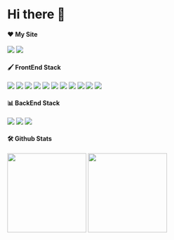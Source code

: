 
# Hi there 👋  
#### ❤️ My Site
<a href="https://portfolio-ebon-one-82.vercel.app/sanggeon/home" target="_blank"><img src="https://img.shields.io/badge/PORTFOLIO-000000?style=for-the-badge&logo=nextdotjs&logoColor=ffffff"/></a>
<a href="https://mark-up-mu.vercel.app/" target="_blank"><img src="https://img.shields.io/badge/MarkUp-FA6831?style=for-the-badge&logo=printables&logoColor=ffffff"/></a>  

#### 🖌 FrontEnd Stack
<div style="margin: ; text-align: left;" "text-align: left;"> 
    <img src="https://img.shields.io/badge/Figma-F24E1E?style=for-the-badge&logo=Figma&logoColor=white">
    <img src="https://img.shields.io/badge/HTML5-E34F26?style=for-the-badge&logo=HTML5&logoColor=white">
    <img src="https://img.shields.io/badge/CSS3-1572B6?style=for-the-badge&logo=CSS3&logoColor=white">
    <img src="https://img.shields.io/badge/Javascript-F7DF1E?style=for-the-badge&logo=Javascript&logoColor=white">
    <img src="https://img.shields.io/badge/jQuery-0769AD?style=for-the-badge&logo=jQuery&logoColor=white">
    <img src="https://img.shields.io/badge/React-61DAFB?style=for-the-badge&logo=React&logoColor=white">
    <img src="https://img.shields.io/badge/ReactNative-61DAFB?style=for-the-badge&logo=React&logoColor=white">
    <img src="https://img.shields.io/badge/Next.js-000000?style=for-the-badge&logo=Next.js&logoColor=white">
    <img src="https://img.shields.io/badge/Expo-000020?style=for-the-badge&logo=Expo&logoColor=white">
    <img src="https://img.shields.io/badge/Vercel-000000?style=for-the-badge&logo=Vercel&logoColor=white">
    <img src="https://img.shields.io/badge/Bootstrap-7952B3?style=for-the-badge&logo=Bootstrap&logoColor=white">
</div>  

#### 📊 BackEnd Stack

<div style="margin: ; text-align: left;" "text-align: left;"> 
    <img src="https://img.shields.io/badge/Firebase-FFCA28?style=for-the-badge&logo=Firebase&logoColor=white">
    <img src="https://img.shields.io/badge/MongoDB-47A248?style=for-the-badge&logo=MongoDB&logoColor=white">
    <img src="https://img.shields.io/badge/Node.js-339933?style=for-the-badge&logo=Node.js&logoColor=white">
</div>  

#### 🛠️ Github Stats

<p>
  <img height="180em" src="https://github-readme-stats.vercel.app/api?username=KongGeon&show_icons=true&include_all_commits=true&bg_color=ffffff&title_color=181818&text_color=181818&hide=stars,contribs&count_private=true">
  <img height="180em" src="https://github-readme-stats.vercel.app/api/top-langs/?username=KongGeon&layout=compact&bg_color=ffffff&title_color=181818&text_color=181818">
</p>

    
